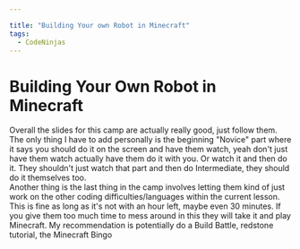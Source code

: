 ```yaml
---

title: "Building Your own Robot in Minecraft"
tags:
  - CodeNinjas
---
```

# Building Your Own Robot in Minecraft

Overall the slides for this camp are actually really good, just follow them. The only thing I have to add personally is the beginning "Novice" part where it says you should do it on the screen and have them watch, yeah don't just have them watch actually have them do it with you. Or watch it and then do it. They shouldn't just watch that part and then do Intermediate, they should do it themselves too.
<br>
Another thing is the last thing in the camp involves letting them kind of just work on the other coding difficulties/languages within the current lesson. This is fine as long as it's not with an hour left, maybe even 30 minutes. If you give them too much time to mess around in this they will take it and play Minecraft. My recommendation is potentially do a Build Battle, redstone tutorial, the Minecraft Bingo 
